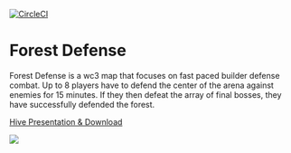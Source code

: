 [![CircleCI](https://circleci.com/gh/Frotty/ForestDef.svg?style=svg)](https://circleci.com/gh/Frotty/ForestDef)

Forest Defense
=========

Forest Defense is a wc3 map that focuses on fast paced builder defense combat.
Up to 8 players have to defend the center of the arena against enemies for 15 minutes.
If they then defeat the array of final bosses, they have successfully defended the forest.

[Hive Presentation & Download](https://www.hiveworkshop.com/threads/forest-defense-0-19e.300554/)

![](https://i.imgur.com/sDf1kKL.jpg)
